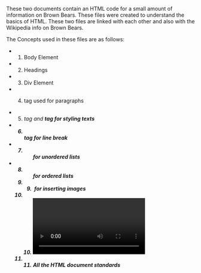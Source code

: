 These two documents contain an HTML code for a small amount of information on Brown Bears. These files were created to understand the basics of HTML. These two files are linked with each other and also with the Wikipedia info on Brown Bears.

The Concepts used in these files are as follows:
- 1. Body Element
- 2. Headings
- 3. Div Element
- 4. <p> tag used for paragraphs
- 5. <em> tag and <strong> tag for styling texts
- 6. <br> tag for line break
- 7. <ul> for unordered lists
- 8. <ol> for ordered lists
- 9. <img> for inserting images
- 10. <video> for inserting videos
- 11. All the HTML document standards  
